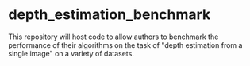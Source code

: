 # depth_estimation_benchmark
This repository will host code to allow authors to benchmark the performance of their algorithms on the task of "depth estimation from a single image" on a variety of datasets.
